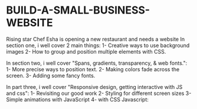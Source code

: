 # BUILD-A-SMALL-BUSINESS-WEBSITE

Rising star Chef Esha is opening a new restaurant and needs a website
In section one, i well cover 2 main things:
1- Creative ways to use background images
2- How to group and position multiple elements with CSS.

In section two, i well cover "Spans, gradients, transparency, & web fonts.":
1- More precise ways to position text.
2- Making colors fade across the screen.
3- Adding some fancy fonts.

In part three, i well cover "Responsive design, getting interactive with JS and css":
1- Revisiting our good work
2- Styling for different screen sizes
3- Simple animations with JavaScript
4- with CSS
Javascript:

